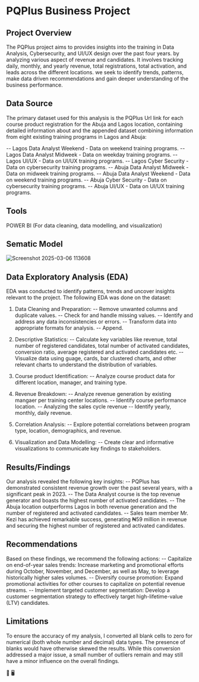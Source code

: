 # PQPlus Business Project

## Project Overview
The PQPlus project aims to provides insights into the training in Data Analysis, Cybersecurity, and UI/UX design over the past four years. by analyzing various aspect of revenue and candidates.
It involves tracking daily, monthly, and yearly revenue, total registrations, total activation, and leads across the different locations. we seek to identify trends, patterns, make data driven
recommendations and gain deeper understanding of the business performance.

## Data Source
The primary dataset used for this analysis is the PQPlus Url link for each course product registration for the Abuja and Lagos location, containing detailed information about and the 
appended dataset combining information from eight existing training programs in Lagos and Abuja:

-- Lagos Data Analyst Weekend - Data on weekend training programs.
-- Lagos Data Analyst Midweek - Data on weekday training programs.
-- Lagos UI/UX - Data on UI/UX training programs.
-- Lagos Cyber Security - Data on cybersecurity training programs.
-- Abuja Data Analyst Midweek - Data on midweek training programs.
-- Abuja Data Analyst Weekend - Data on weekend training programs.
-- Abuja Cyber Security - Data on cybersecurity training programs.
-- Abuja UI/UX - Data on UI/UX training programs.

## Tools 
POWER BI (For data cleaning, data modelling, and visualization)

## Sematic Model
![Screenshot 2025-03-06 113608](https://github.com/user-attachments/assets/6a02fff7-3af9-4dc3-b4ea-a113d55a26ea)

## Data Exploratory Analysis (EDA)
EDA was conducted to identify patterns, trends and uncover insights relevant to the project. The following EDA was done on the dataset:

1. Data Cleaning and Preparation:
-- Remove unwanted columns and duplicate values.
-- Check for and handle missing values.
-- Identify and address any data inconsistencies or errors.
-- Transform data into appropriate formats for analysis.
-- Append.
   
2. Descriptive Statistics:
-- Calculate key variables like revenue, total number of registered candidates, total number of activated candidates, conversion ratio, average registered and activated candidates etc.
-- Visualize data using guage, cards, bar clustered charts, and other relevant charts to understand the distribution of variables.
   
3. Course product Identification:
-- Analyze course product data for different location, manager, and training type.

4. Revenue Breakdown:
-- Analyze revenue generation by existing mangaer per training center locations.
-- Identify course performance location.
-- Analyzing the sales cycle revenue
-- Identify yearly, monthly, daily revenue.
   
5. Correlation Analysis:
-- Explore potential correlations between program type, location, demographics, and revenue.
   
6. Visualization and Data Modelling:
-- Create clear and informative visualizations to communicate key findings to stakeholders.

## Results/Findings
Our analysis revealed the following key insights:
-- PQPlus has demonstrated consistent revenue growth over the past several years, with a significant peak in 2023.
-- The Data Analyst course is the top revenue generator and boasts the highest number of activated candidates.
-- The Abuja location outperforms Lagos in both revenue generation and the number of registered and activated candidates.
-- Sales team member Mr. Kezi has achieved remarkable success, generating ₦59 million in revenue and securing the highest number of registered and activated candidates.

## Recommendations
Based on these findings, we recommend the following actions:
-- Capitalize on end-of-year sales trends: Increase marketing and promotional efforts during October, November, and December, as well as May, to leverage historically higher sales volumes.
-- Diversify course promotion: Expand promotional activities for other courses to capitalize on potential revenue streams.
-- Implement targeted customer segmentation: Develop a customer segmentation strategy to effectively target high-lifetime-value (LTV) candidates.

## Limitations
To ensure the accuracy of my analysis, I converted all blank cells to zero for numerical (both whole number and decimal) data types.  The presence of blanks would have otherwise skewed the results.  While this conversion addressed a major issue, a small number of outliers remain and may still have a minor influence on the overall findings.

🙂
🖥️
